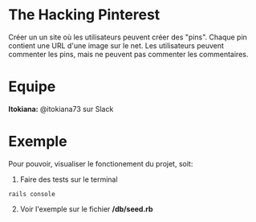 # The Hacking Pinterest

Créer un un site où les utilisateurs peuvent créer des "pins". Chaque pin contient une URL d'une image sur le net. Les utilisateurs peuvent commenter les pins, mais ne peuvent pas commenter les commentaires.

# Equipe

**Itokiana:** @itokiana73 sur Slack

# Exemple

Pour pouvoir, visualiser le fonctionement du projet, soit:
1. Faire des tests sur le terminal
```shell
rails console
```

2. Voir l'exemple sur le fichier **/db/seed.rb**